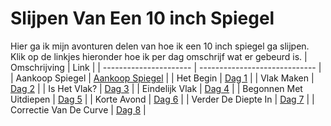 # Slijpen Van Een 10 inch Spiegel

Hier ga ik mijn avonturen delen van hoe ik een 10 inch spiegel ga slijpen. Klik op de linkjes hieronder hoe ik per dag omschrijf wat er gebeurd is.
| Omschrijving           | Link                          |
| ---------------------- | ----------------------------- |
| Aankoop Spiegel        | [Aankoop Spiegel](aankoop.md) |
| Het Begin              | [Dag 1](./dag1/)              |
| Vlak Maken             | [Dag 2](./dag2/)              |
| Is Het Vlak?           | [Dag 3](./dag3/)              |
| Eindelijk Vlak         | [Dag 4](./dag4/)              |
| Begonnen Met Uitdiepen | [Dag 5](./dag5/)              |
| Korte Avond            | [Dag 6](./dag6/)              |
| Verder De Diepte In    | [Dag 7](./dag7/)              |
| Correctie Van De Curve | [Dag 8](./dag8/)              |
